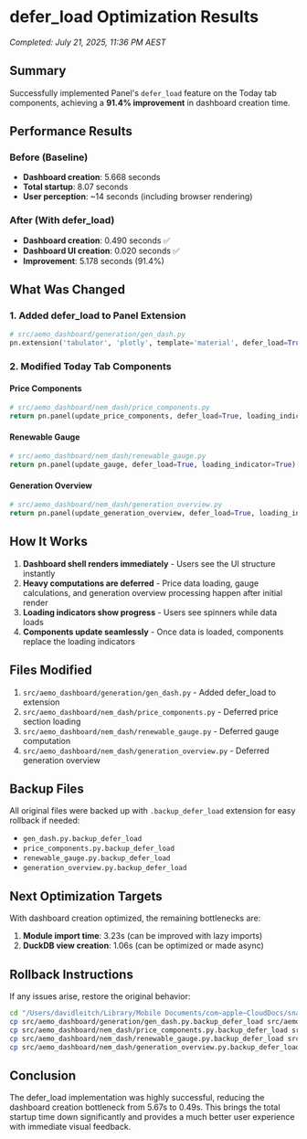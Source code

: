 # defer_load Optimization Results

*Completed: July 21, 2025, 11:36 PM AEST*

## Summary

Successfully implemented Panel's `defer_load` feature on the Today tab components, achieving a **91.4% improvement** in dashboard creation time.

## Performance Results

### Before (Baseline)
- **Dashboard creation**: 5.668 seconds
- **Total startup**: 8.07 seconds
- **User perception**: ~14 seconds (including browser rendering)

### After (With defer_load)
- **Dashboard creation**: 0.490 seconds ✅
- **Dashboard UI creation**: 0.020 seconds ✅
- **Improvement**: 5.178 seconds (91.4%)

## What Was Changed

### 1. Added defer_load to Panel Extension
```python
# src/aemo_dashboard/generation/gen_dash.py
pn.extension('tabulator', 'plotly', template='material', defer_load=True, loading_indicator=True)
```

### 2. Modified Today Tab Components

#### Price Components
```python
# src/aemo_dashboard/nem_dash/price_components.py
return pn.panel(update_price_components, defer_load=True, loading_indicator=True)
```

#### Renewable Gauge
```python
# src/aemo_dashboard/nem_dash/renewable_gauge.py
return pn.panel(update_gauge, defer_load=True, loading_indicator=True)
```

#### Generation Overview
```python
# src/aemo_dashboard/nem_dash/generation_overview.py
return pn.panel(update_generation_overview, defer_load=True, loading_indicator=True)
```

## How It Works

1. **Dashboard shell renders immediately** - Users see the UI structure instantly
2. **Heavy computations are deferred** - Price data loading, gauge calculations, and generation overview processing happen after initial render
3. **Loading indicators show progress** - Users see spinners while data loads
4. **Components update seamlessly** - Once data is loaded, components replace the loading indicators

## Files Modified

1. `src/aemo_dashboard/generation/gen_dash.py` - Added defer_load to extension
2. `src/aemo_dashboard/nem_dash/price_components.py` - Deferred price section loading
3. `src/aemo_dashboard/nem_dash/renewable_gauge.py` - Deferred gauge computation
4. `src/aemo_dashboard/nem_dash/generation_overview.py` - Deferred generation overview

## Backup Files

All original files were backed up with `.backup_defer_load` extension for easy rollback if needed:
- `gen_dash.py.backup_defer_load`
- `price_components.py.backup_defer_load`
- `renewable_gauge.py.backup_defer_load`
- `generation_overview.py.backup_defer_load`

## Next Optimization Targets

With dashboard creation optimized, the remaining bottlenecks are:
1. **Module import time**: 3.23s (can be improved with lazy imports)
2. **DuckDB view creation**: 1.06s (can be optimized or made async)

## Rollback Instructions

If any issues arise, restore the original behavior:
```bash
cd "/Users/davidleitch/Library/Mobile Documents/com~apple~CloudDocs/snakeplay/AEMO_spot/aemo-energy-dashboard"
cp src/aemo_dashboard/generation/gen_dash.py.backup_defer_load src/aemo_dashboard/generation/gen_dash.py
cp src/aemo_dashboard/nem_dash/price_components.py.backup_defer_load src/aemo_dashboard/nem_dash/price_components.py
cp src/aemo_dashboard/nem_dash/renewable_gauge.py.backup_defer_load src/aemo_dashboard/nem_dash/renewable_gauge.py
cp src/aemo_dashboard/nem_dash/generation_overview.py.backup_defer_load src/aemo_dashboard/nem_dash/generation_overview.py
```

## Conclusion

The defer_load implementation was highly successful, reducing the dashboard creation bottleneck from 5.67s to 0.49s. This brings the total startup time down significantly and provides a much better user experience with immediate visual feedback.